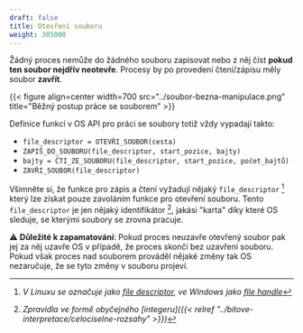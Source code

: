 ```yaml
---
draft: false
title: Otevření souboru
weight: 305000
---
```


Žádný proces nemůže do žádného souboru zapisovat nebo z něj číst **pokud ten soubor nejdřív neotevře**. Procesy by po provedení čtení/zápisu měly soubor **zavřít**.

{{< figure align=center width=700 src="../soubor-bezna-manipulace.png" title="Běžný postup práce se souborem" >}}

Definice funkcí v OS API pro práci se soubory totiž vždy vypadají takto:

- `file_descriptor = OTEVŘI_SOUBOR(cesta)`
- `ZAPIŠ_DO_SOUBORU(file_descriptor, start_pozice, bajty)`
- `bajty = ČTI_ZE_SOUBORU(file_descriptor, start_pozice, počet_bajtů)`
- `ZAVŘI_SOUBOR(file_descriptor)`

Všimněte si, že funkce pro zápis a čtení vyžadují nějaký `file_descriptor` [^f] který lze získat pouze zavoláním funkce pro otevření souboru. Tento `file_descriptor` je jen nějaký identifikátor [^i], jakási "karta" díky které OS sleduje, se kterými soubory se zrovna pracuje.

<div class="note-blue">

⚠️ **Důležité k zapamatování**: Pokud proces neuzavře otevřený soubor pak jej za něj uzavře OS v případě, že proces skončí bez uzavření souboru. Pokud však proces nad souborem prováděl nějaké změny tak OS nezaručuje, že se tyto změny v souboru projeví.

</div>


[^f]: *V Linuxu se označuje jako [file descriptor](https://man7.org/linux/man-pages/man2/open.2.html), ve Windows jako [file handle](https://learn.microsoft.com/en-us/windows/win32/api/winbase/nf-winbase-openfile)*
[^i]: *Zpravidla ve formě obyčejného [integeru]({{< relref "../bitove-interpretace/celociselne-rozsahy" >}})*